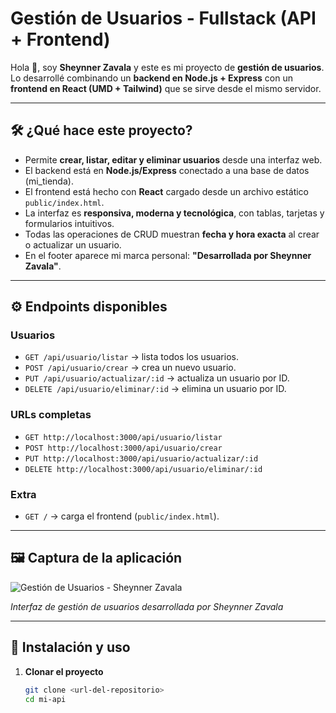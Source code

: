 # Gestión de Usuarios - Fullstack (API + Frontend)

Hola 👋, soy **Sheynner Zavala** y este es mi proyecto de **gestión de usuarios**.  
Lo desarrollé combinando un **backend en Node.js + Express** con un **frontend en React (UMD + Tailwind)** que se sirve desde el mismo servidor.

---

## 🛠️ ¿Qué hace este proyecto?

- Permite **crear, listar, editar y eliminar usuarios** desde una interfaz web.
- El backend está en **Node.js/Express** conectado a una base de datos (mi_tienda).
- El frontend está hecho con **React** cargado desde un archivo estático `public/index.html`.
- La interfaz es **responsiva, moderna y tecnológica**, con tablas, tarjetas y formularios intuitivos.
- Todas las operaciones de CRUD muestran **fecha y hora exacta** al crear o actualizar un usuario.
- En el footer aparece mi marca personal: **"Desarrollada por Sheynner Zavala"**.

---


## ⚙️ Endpoints disponibles

### Usuarios
- `GET /api/usuario/listar` → lista todos los usuarios.
- `POST /api/usuario/crear` → crea un nuevo usuario.
- `PUT /api/usuario/actualizar/:id` → actualiza un usuario por ID.
- `DELETE /api/usuario/eliminar/:id` → elimina un usuario por ID.

### URLs completas
- `GET http://localhost:3000/api/usuario/listar`
- `POST http://localhost:3000/api/usuario/crear`
- `PUT http://localhost:3000/api/usuario/actualizar/:id`
- `DELETE http://localhost:3000/api/usuario/eliminar/:id`

### Extra
- `GET /` → carga el frontend (`public/index.html`).

---

## 🖼️ Captura de la aplicación

![Gestión de Usuarios - Sheynner Zavala](https://github.com/user-attachments/assets/e1652a4d-9033-465a-87ec-0ea815a3cdd0)

*Interfaz de gestión de usuarios desarrollada por Sheynner Zavala*

---

## 🚀 Instalación y uso

1. **Clonar el proyecto**
   ```bash
   git clone <url-del-repositorio>
   cd mi-api
